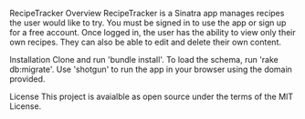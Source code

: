 RecipeTracker
Overview
RecipeTracker is a Sinatra app manages recipes the user would like to try. You must be signed in to use the app or sign up for a free account. Once logged in, the user has the ability to view only their own recipes. They can also be able to edit and delete their own content.

Installation
Clone and run 'bundle install'. To load the schema, run 'rake db:migrate'. Use 'shotgun' to run the app in your browser using the domain provided.

License
This project is avaialble as open source under the terms of the MIT License.
